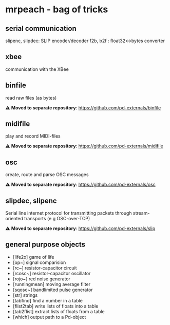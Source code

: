 mrpeach - bag of tricks
===

## serial communication
slipenc, slipdec: SLIP encoder/decoder
f2b, b2f        : float32<->bytes converter

## xbee
communication with the XBee

## binfile
read raw files (as bytes)

:warning: **Moved to separate repository**: https://github.com/pd-externals/binfile


## midifile
play and record MIDI-files

:warning: **Moved to separate repository**: https://github.com/pd-externals/midifile

## osc
create, route and parse OSC messages

:warning: **Moved to separate repository**: https://github.com/pd-externals/osc

## slipdec, slipenc
Serial line internet protocol for transmitting packets through stream-oriented transports (e.g OSC-over-TCP)

:warning: **Moved to separate repository**: https://github.com/pd-externals/slip


## general purpose objects
* [life2x] game of life
* [op~] signal comparision
* [rc~] resistor-capacitor circuit
* [rcosc~] resistor-capacitor oscillator
* [rojo~] red noise generator
* [runningmean] moving average filter
* [sqosc~] bandlimited pulse generator
* [str] strings
* [tabfind] find a number in a table
* [flist2tab] write lists of floats into a table
* [tab2flist] extract lists of floats from a table
* [which] output path to a Pd-object
